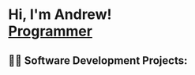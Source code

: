 <h1>Hi, I'm Andrew! <br/><a href="https://github.com/amanlang88888">Programmer</a>
</h1>

<h2>👨‍💻 Software Development Projects:</h2>
